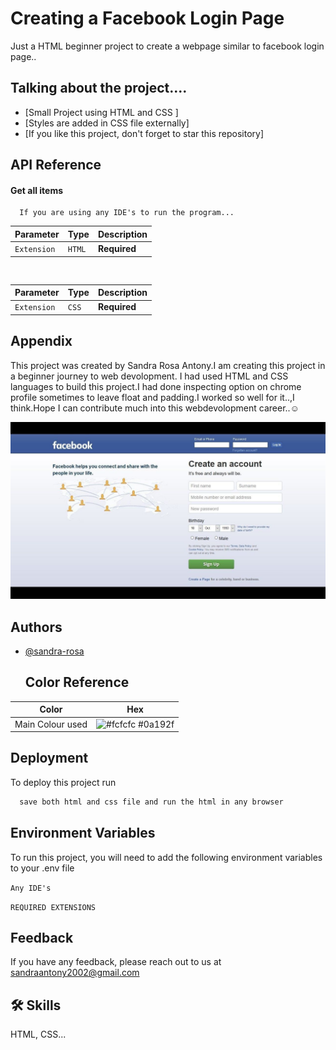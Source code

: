 
# Creating a Facebook Login Page

Just a HTML beginner project to create a webpage similar to facebook login page..


## Talking about the project....

 - [Small Project using HTML and CSS ]
 - [Styles are added in CSS file externally]
 - [If you like this project, don't forget to star this repository]

  
## API Reference

#### Get all items

```http
  If you are using any IDE's to run the program...
```

| Parameter | Type     | Description                |
| :-------- | :------- | :------------------------- |
| `Extension` | `HTML` | **Required**|



```http
  
```

| Parameter | Type     | Description                       |
| :-------- | :------- | :-------------------------------- |
| `Extension`      | `CSS` | **Required** |

## Appendix

This project was created by Sandra Rosa Antony.I am creating this project in a beginner journey to web devolopment.
I had used HTML and CSS languages to build this project.I had done inspecting option on  chrome profile sometimes to 
leave float and padding.I worked so well for it..,I think.Hope I can contribute much into this webdevolopment career..☺
  
  <img width="600px" src="https://github.com/Sandra-Rosa/creating-afacebook-homescreen-using-html/blob/main/5ff80cddb3a6220f7503080154201cd1.jpg"/>
  
## Authors

- [@sandra-rosa](https://www.github.com/sandra-rosa)

  ## Color Reference

| Color             | Hex                                                                |
| ----------------- | ------------------------------------------------------------------ |
| Main Colour used | ![#fcfcfc](https://via.placeholder.com/10/0a192f?text=+) #0a192f |



## Deployment

To deploy this project run

```bash
  save both html and css file and run the html in any browser
```

  
## Environment Variables

To run this project, you will need to add the following environment variables to your .env file

`Any IDE's`

`REQUIRED EXTENSIONS`

  
## Feedback

If you have any feedback, please reach out to us at sandraantony2002@gmail.com

  
## 🛠 Skills
HTML, CSS...

  
